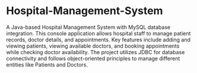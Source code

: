 # Hospital-Management-System

A Java-based Hospital Management System with MySQL database integration. This console application allows hospital staff to manage patient records, doctor details, and appointments. Key features include adding and viewing patients, viewing available doctors, and booking appointments while checking doctor availability. The project utilizes JDBC for database connectivity and follows object-oriented principles to manage different entities like Patients and Doctors.
